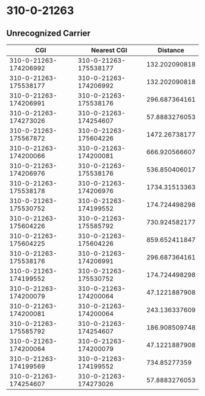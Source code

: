 # 310-0-21263
## Unrecognized Carrier


| CGI | Nearest CGI | Distance |
|-----|-------------|----------|
| 310-0-21263-174206992 | 310-0-21263-175538177 | 132.202090818 |
| 310-0-21263-175538177 | 310-0-21263-174206992 | 132.202090818 |
| 310-0-21263-174206991 | 310-0-21263-175538176 | 296.687364161 |
| 310-0-21263-174273026 | 310-0-21263-174254607 | 57.8883276053 |
| 310-0-21263-175567872 | 310-0-21263-175604226 | 1472.26738177 |
| 310-0-21263-174200066 | 310-0-21263-174200081 | 666.920566607 |
| 310-0-21263-174206976 | 310-0-21263-175538176 | 536.850406017 |
| 310-0-21263-175538178 | 310-0-21263-174206976 | 1734.31513363 |
| 310-0-21263-175530752 | 310-0-21263-174199552 | 174.724498298 |
| 310-0-21263-175604226 | 310-0-21263-175585792 | 730.924582177 |
| 310-0-21263-175604225 | 310-0-21263-175604226 | 859.652411847 |
| 310-0-21263-175538176 | 310-0-21263-174206991 | 296.687364161 |
| 310-0-21263-174199552 | 310-0-21263-175530752 | 174.724498298 |
| 310-0-21263-174200079 | 310-0-21263-174200064 | 47.1221887908 |
| 310-0-21263-174200081 | 310-0-21263-174200064 | 243.136337609 |
| 310-0-21263-175585792 | 310-0-21263-174254607 | 186.908509748 |
| 310-0-21263-174200064 | 310-0-21263-174200079 | 47.1221887908 |
| 310-0-21263-174199569 | 310-0-21263-174199552 | 734.85277359 |
| 310-0-21263-174254607 | 310-0-21263-174273026 | 57.8883276053 |
